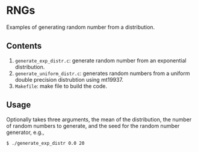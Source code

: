 # RNGs
Examples of generating random number from a distribution.

## Contents
1. `generate_exp_distr.c`: generate random number from an exponential
    distribution.
1. `generate_uniform_distr.c`: generates random numbers from a uniform
    double precision distrubtion using mt19937.
1. `Makefile`: make file to build the code.

## Usage
Optionally takes three arguments, the mean of the distribution, the number
of random numbers to generate, and the seed for the random number
generator, e.g.,
```
$ ./generate_exp_distr 0.0 20
```

